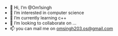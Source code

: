 - 👋 Hi, I’m @Om1singh
- 👀 I’m interested in computer science
- 🌱 I’m currently learning c++
- 💞️ I’m looking to collaborate on ...
- 📫 you can mail me on omsingh203.os@gmail.com

<!---
Om1singh/Om1singh is a ✨ special ✨ repository because its `README.md` (this file) appears on your GitHub profile.
You can click the Preview link to take a look at your changes.
--->

